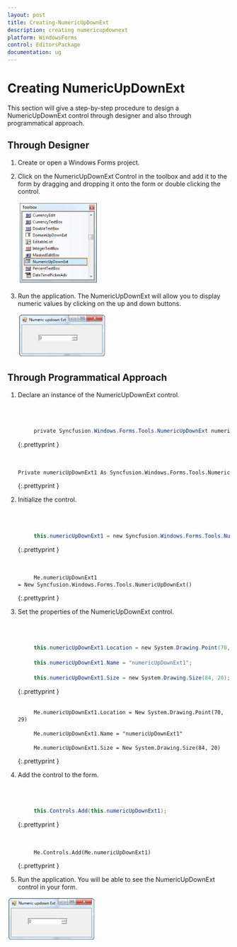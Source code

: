 ```yaml
---
layout: post
title: Creating-NumericUpDownExt
description: creating numericupdownext
platform: WindowsForms
control: EditorsPackage
documentation: ug
---
```


# Creating NumericUpDownExt

This section will give a step-by-step procedure to design a NumericUpDownExt control through designer and also through programmatical approach.

## Through Designer

1. Create or open a Windows Forms project.
2. Click on the NumericUpDownExt Control in the toolbox and add it to the form by dragging and dropping it onto the form or double clicking the control.



   ![](Creating-NumericUpDownExt_images/Creating-NumericUpDownExt_img1.png)



3. Run the application. The NumericUpDownExt will allow you to display numeric values by clicking on the up and down buttons.

   ![](Creating-NumericUpDownExt_images/Creating-NumericUpDownExt_img2.png)



## Through Programmatical Approach

1. Declare an instance of the NumericUpDownExt control.

   ~~~ cs



		private Syncfusion.Windows.Forms.Tools.NumericUpDownExt numericUpDownExt1;

   ~~~
   {:.prettyprint }


   ~~~ vbnet

		Private numericUpDownExt1 As Syncfusion.Windows.Forms.Tools.NumericUpDownExt

   ~~~
   {:.prettyprint }


2. Initialize the control.

   ~~~ cs



		this.numericUpDownExt1 = new Syncfusion.Windows.Forms.Tools.NumericUpDownExt();

   ~~~
   {:.prettyprint }

   ~~~ vbnet


		Me.numericUpDownExt1 = New Syncfusion.Windows.Forms.Tools.NumericUpDownExt()

   ~~~
   {:.prettyprint }


3. Set the properties of the NumericUpDownExt control.

   ~~~ cs



		this.numericUpDownExt1.Location = new System.Drawing.Point(70, 29);

		this.numericUpDownExt1.Name = "numericUpDownExt1";

		this.numericUpDownExt1.Size = new System.Drawing.Size(84, 20);


   ~~~
   {:.prettyprint }


   ~~~ vbnet

		Me.numericUpDownExt1.Location = New System.Drawing.Point(70, 29)

		Me.numericUpDownExt1.Name = "numericUpDownExt1"

		Me.numericUpDownExt1.Size = New System.Drawing.Size(84, 20)

   ~~~
   {:.prettyprint }


4. Add the control to the form.

   ~~~ cs



		this.Controls.Add(this.numericUpDownExt1);


   ~~~
   {:.prettyprint }

   ~~~ vbnet


		Me.Controls.Add(Me.numericUpDownExt1)

   ~~~
   {:.prettyprint }


5. Run the application. You will be able to see the NumericUpDownExt control in your form.

![](Creating-NumericUpDownExt_images/Creating-NumericUpDownExt_img3.png)







